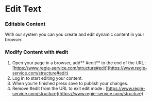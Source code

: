 # Edit Text

### Editable Content
With our system you can you create and edit dynamic content in your browser.

### Modify Content with #edit
1. Open your page in a browser, add** #edit** to the end of the URL : [https://www.regie-service.com/structure#edit](https://www.regie-service.com/structure#edit)
2. Log in to start editing your content. 
3. When you’re finished press save to publish your changes. 
4. Remove #edit from the URL to exit edit mode : [https://www.regie-service.com/structure](https://www.regie-service.com/structure)



